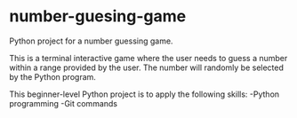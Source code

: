 # number-guesing-game
Python project for a number guessing game.

This is a terminal interactive game where the user needs to guess a number within a range provided by the user.
The number will randomly be selected by the Python program.

This beginner-level Python project is to apply the following skills:
-Python programming
-Git commands

